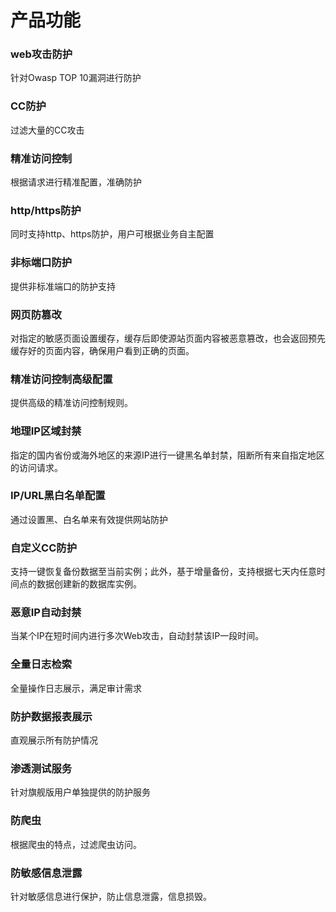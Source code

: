 # 产品功能

### web攻击防护
针对Owasp TOP 10漏洞进行防护

### CC防护
过滤大量的CC攻击 

### 精准访问控制

根据请求进行精准配置，准确防护 

### http/https防护

同时支持http、https防护，用户可根据业务自主配置 

### 非标端口防护

提供非标准端口的防护支持 

### 网页防篡改

对指定的敏感页面设置缓存，缓存后即使源站页面内容被恶意篡改，也会返回预先缓存好的页面内容，确保用户看到正确的页面。

### 精准访问控制高级配置

提供高级的精准访问控制规则。

### 地理IP区域封禁 

指定的国内省份或海外地区的来源IP进行一键黑名单封禁，阻断所有来自指定地区的访问请求。 

### IP/URL黑白名单配置

通过设置黑、白名单来有效提供网站防护 

### 自定义CC防护

支持一键恢复备份数据至当前实例；此外，基于增量备份，支持根据七天内任意时间点的数据创建新的数据库实例。

### 恶意IP自动封禁 

当某个IP在短时间内进行多次Web攻击，自动封禁该IP一段时间。

### 全量日志检索 

全量操作日志展示，满足审计需求

### 防护数据报表展示 

直观展示所有防护情况 

### 渗透测试服务 

针对旗舰版用户单独提供的防护服务 

### 防爬虫

根据爬虫的特点，过滤爬虫访问。

### 防敏感信息泄露 

针对敏感信息进行保护，防止信息泄露，信息损毁。